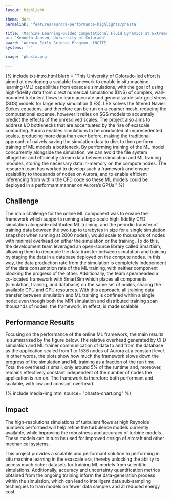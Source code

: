 ```yaml
---
layout: highlight

theme: dark
permalink: 'features/aurora-performance-highlights/phasta'

title: 'Machine Learning-Guided Computational Fluid Dynamics at Extreme Scales'
pi: 'Kenneth Jansen, University of Colorado'
award: 'Aurora Early Science Program, INCITE'
systems: '-'

image: 'phasta.png' 

---
```




{% include txt-intro.html 
    blurb = "This University of Colorado-led effort is aimed at developing a scalable framework to enable in situ machine learning (ML) capabilities from exascale simulations, with the goal of using high-fidelity data from direct numerical simulations (DNS) of complex, wall-bounded turbulent flows to learn accurate and generalizable sub-grid stress (SGS) models for large eddy simulation (LES). LES solves the filtered Navier Stokes equations, and therefore can be run on a coarser mesh, reducing the computational expense, however it relies on SGS models to accurately predict the effects of the unresolved scales. The project also aims to address I/O bottlenecks that are accentuated by the rise of exascale computing. Aurora enables simulations to be conducted at unprecedented scales, producing more data than ever before, making the traditional approach of naively saving the simulation data to disk to then perform training of ML models a bottleneck. By performing training of the ML model concurrently alongside the simulation, we can avoid the file system altogether and efficiently stream data between simulation and ML training modules, storing the necessary data in-memory on the compute nodes. The research team has worked to develop such a framework and ensure scalability to thousands of nodes on Aurora, and to enable efficient inferencing from within the CFD code so these ML models could be deployed in a performant manner on Aurora’s GPUs."
%}



## Challenge
The main challenge for the online ML component was to ensure the framework which supports running a large-scale high-fidelity CFD simulation alongside distributed ML training, and the periodic transfer of training data between the two (up to terabytes in size for a single simulation snapshot when running at 2000 nodes), would scale to thousands of nodes with minimal overhead on either the simulation or the training. To do this, the development team leveraged an open-source library called SmartSim, allowing them to decouple the data transfer between simulation and training by staging the data in a database deployed on the compute nodes. In this way, the data production rate from the simulation is completely independent of the data consumption rate of the ML training, with neither component blocking the progress of the other. Additionally, the team spearheaded a co-located framework with SmartSim which places all components (simulation, training, and database) on the same set of nodes, sharing the available CPU and GPU resources. With this approach, all training data transfer between simulation and ML training is confined within a single node: even though both the MPI simulation and distributed training span thousands of nodes, the framework, in effect, is made scalable.


## Performance Results
Focusing on the performance of the online ML framework, the main results is summarized by the figure below. The relative overhead generated by CFD simulation and ML trainer communication of data to and from the database as the application scaled from 1 to 1536 nodes of Aurora at a constant level. In other words, the plots show how much the framework slows down the progress of the simulation and ML training as a fraction of the run time. Total the overhead is small, only around 5% of the runtime and, moreover, remains effectively constant independent of the number of nodes the application is run on. The framework is therefore both performant and scalable, with low and constant overhead.

{% include media-img.html
   source= "phasta-chart.png"
%}

## Impact
The high-resolutions simulations of turbulent flows at high Reynolds numbers performed will help refine the turbulence models currently available, while improving the robustness and accuracy of turbine models. These models can in turn be used for improved design of aircraft and other mechanical systems.

This project provides a scalable and performant solution to performing in situ machine learning in the exascale era, thereby unlocking the ability to access much richer datasets for training ML models from scientific simulations. Additionally, accuracy and uncertainty quantification metrics obtained from the ongoing training inform the data-generation process within the simulation, which can lead to intelligent data sub-sampling techniques to train models on fewer data samples and at reduced energy cost.

